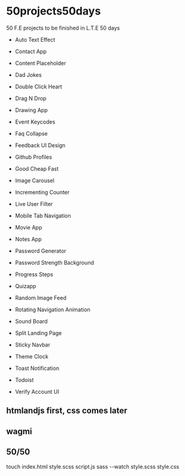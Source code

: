 # 50projects50days

50 F.E projects to be finished in L.T.E 50 days

- Auto Text Effect
- Contact App
- Content Placeholder
- Dad Jokes

- Double Click Heart
- Drag N Drop
- Drawing App
- Event Keycodes

- Faq Collapse
- Feedback UI Design
- Github Profiles
- Good Cheap Fast

- Image Carousel
- Incrementing Counter
- Live User Filter
- Mobile Tab Navigation

- Movie App
- Notes App
- Password Generator
- Password Strength Background

- Progress Steps
- Quizapp
- Random Image Feed
- Rotating Navigation Animation

- Sound Board
- Split Landing Page
- Sticky Navbar
- Theme Clock

- Toast Notification
- Todoist
- Verify Account UI

## htmlandjs first, css comes later

## wagmi

## 50/50

touch index.html style.scss script.js
sass --watch style.scss style.css

<script src="https://kit.fontawesome.com/c14697ff99.js" crossorigin="anonymous"></script>
